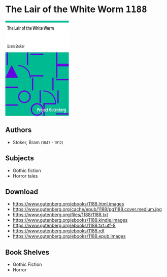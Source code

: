 # The Lair of the White Worm <kbd>1188</kbd>

![](./cover.medium.jpg "")

## Authors


 - Stoker, Bram <small>(1847 - 1912)</small>

## Subjects


 - Gothic fiction
 - Horror tales

## Download


 - https://www.gutenberg.org/ebooks/1188.html.images
 - https://www.gutenberg.org/cache/epub/1188/pg1188.cover.medium.jpg
 - https://www.gutenberg.org/files/1188/1188.txt
 - https://www.gutenberg.org/ebooks/1188.kindle.images
 - https://www.gutenberg.org/ebooks/1188.txt.utf-8
 - https://www.gutenberg.org/ebooks/1188.rdf
 - https://www.gutenberg.org/ebooks/1188.epub.images

## Book Shelves


 - Gothic Fiction
 - Horror
